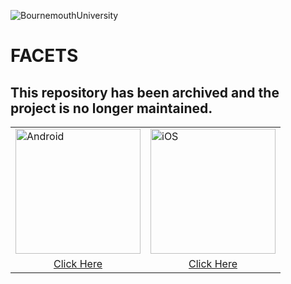 ![BournemouthUniversity](https://kp.cdnkic.com/wp-content/uploads/2016/09/bournemouth-university-logo.gif)

# FACETS

## This repository has been archived and the project is no longer maintained.

<table>
  <tr>
    <td>
      <img src="https://upload.wikimedia.org/wikipedia/commons/thumb/8/82/Android_logo_2019.svg/1173px-Android_logo_2019.svg.png" alt="Android" width="200"/>
    </td>
    <td>
      <img src="https://upload.wikimedia.org/wikipedia/commons/c/ca/IOS_logo.svg" alt="iOS" width="200"/>
    </td>
  </tr>
  <tr>
    <td>
      <div align="center"><a href="https://github.com/VersCreativeUK/FACETS/tree/master/Android">Click Here</a></div>
    </td>
    <td>
      <div align="center"><a href="https://github.com/VersCreativeUK/FACETS/tree/master/iOS">Click Here</a></div>
    </td>
  </tr>
</table>

